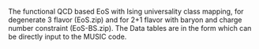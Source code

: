 The functional QCD based EoS with Ising universality class mapping, for degenerate 3 flavor (EoS.zip) and for 2+1 flavor with baryon and charge number constraint (EoS-BS.zip).
The Data tables are in the form which can be directly input to the MUSIC code.
